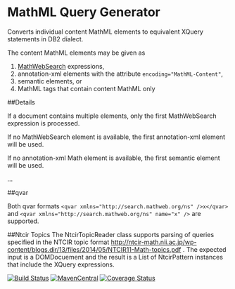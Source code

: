 MathML Query Generator
======================

Converts individual content MathML elements to equivalent
XQuery statements in DB2 dialect.

The content MathML elements may be given as

1. [MathWebSearch](http://search.mathweb.org/) expressions,
2. annotation-xml elements with the attribute ```encoding="MathML-Content"```,
3. semantic elements, or
4. MathML tags that contain content MathML only

##Details 

If a document contains multiple elements, only the first MathWebSearch expression is processed.

If no MathWebSearch element is available, the first annotation-xml element will be used.

If no annotation-xml Math element is available, the first semantic element will be used.

...

##qvar

Both qvar formats ```<qvar xmlns="http://search.mathweb.org/ns" />x</qvar>``` and
 ```<qvar xmlns="http://search.mathweb.org/ns" name="x" />``` are supported.

##Ntcir Topics
The NtcirTopicReader class supports parsing of queries specified in the NTCIR topic format
http://ntcir-math.nii.ac.jp/wp-content/blogs.dir/13/files/2014/05/NTCIR11-Math-topics.pdf .
The expected input is a DOMDocuement and the result is a List of NtcirPattern instances that
include the XQuery expressions.

[![Build Status](https://travis-ci.org/physikerwelt/MathMLQueryGenerator.svg?branch=travis)](https://travis-ci.org/physikerwelt/MathMLQueryGenerator)
[![MavenCentral](https://maven-badges.herokuapp.com/maven-central/com.formulasearchengine/mathmlquerygenerator/badge.svg)](maven-badges.herokuapp.com/maven-central/com.formulasearchengine/mathmlquerygenerator/)
[![Coverage Status](https://coveralls.io/repos/physikerwelt/MathMLQueryGenerator/badge.svg)](https://coveralls.io/r/physikerwelt/MathMLQueryGenerator)
